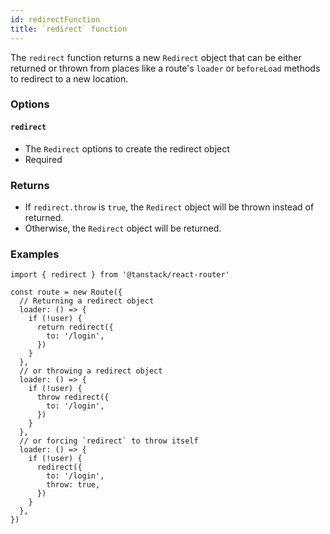 ```yaml
---
id: redirectFunction
title: `redirect` function
---
```



The `redirect` function returns a new `Redirect` object that can be either returned or thrown from places like a route's `loader` or `beforeLoad` methods to redirect to a new location.

### Options

#### `redirect`

- The `Redirect` options to create the redirect object
- Required

### Returns

- If `redirect.throw` is `true`, the `Redirect` object will be thrown instead of returned.
- Otherwise, the `Redirect` object will be returned.

### Examples

```tsx
import { redirect } from '@tanstack/react-router'

const route = new Route({
  // Returning a redirect object
  loader: () => {
    if (!user) {
      return redirect({
        to: '/login',
      })
    }
  },
  // or throwing a redirect object
  loader: () => {
    if (!user) {
      throw redirect({
        to: '/login',
      })
    }
  },
  // or forcing `redirect` to throw itself
  loader: () => {
    if (!user) {
      redirect({
        to: '/login',
        throw: true,
      })
    }
  },
})
```
